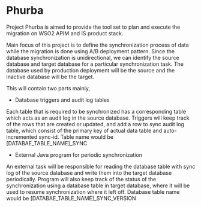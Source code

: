 # Phurba
Project Phurba is aimed to provide the tool set to plan and execute the migration on WSO2 APIM and IS product stack. 

Main focus of this project is to define the synchronization process of data while the migration is done using A/B  deployment pattern. Since the database synchronization is unidirectional, we can identify the source database and target database for a particular synchronization task. The database used by production deployment will be the source and the inactive database will be the target.

This will contain two parts mainly,

* Database triggers and audit log tables

Each table that is required to be synchronized has a corresponding table which acts as an audit log in the source database. Triggers will keep track of the rows that are created or updated, and add a row to sync audit log table, which consist of the primary key of actual data table and auto-incremented sync-id. Table name would be [DATABAE_TABLE_NAME]_SYNC

* External Java program for periodic synchronization

An external task will be responsible for reading the database table with sync log of the source database and write them into the target database periodically. Program will also keep track of the status of the synchronization using a database table in target database, where it will be used to resume synchronization where it left off. Database table name would be [DATABAE_TABLE_NAME]_SYNC_VERSION